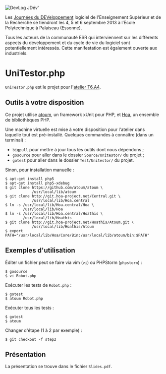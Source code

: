 ![DevLog JDév'](http://devlog.cnrs.fr/lib/tpl/devlog/images/logo.png)

Les [Journées du DEVeloppement](http://devlog.cnrs.fr/jdev2013) logiciel de
l'Enseignement Supérieur et de la Recherche se tiendront les 4, 5 et 6 septembre
2013 à l’Ecole Polytechnique à Palaiseau (Essonne).

Tous les acteurs de la communauté ESR qui interviennent sur les différents
aspects du développement et du cycle de vie du logiciel sont potentiellement
intéressés. Cette manifestation est également ouverte aux industriels.

# UniTestor.php

`UniTestor.php` est le projet pour l'[atelier
T6.A4](http://devlog.cnrs.fr/jdev2013/t6.a4).

## Outils à votre disposition

Ce projet utilise [atoum](http://atoum.org), un framework xUnit pour PHP, et
[Hoa](http://hoa-project.net), un ensemble de bibliothèques PHP.

Une machine virtuelle est mise à votre disposition pour l'atelier dans laquelle
tout est pré-installé. Quelques commandes à connaître (dans un terminal) :

  * `bigpull` pour mettre à jour tous les outils dont nous dépendons ;
  * `gosource` pour aller dans le dossier `Source/Unitestor/` du projet ;
  * `gotest` pour aller dans le dossier `Test/Unitestor/` du projet.

Sinon, pour installation manuelle :

    $ apt-get install php5
    $ apt-get install php5-xdebug
    $ git clone https://github.com/atoum/atoum \
                /usr/local/lib/atoum
    $ git clone http://git.hoa-project.net/Central.git \
                /usr/local/lib/Hoa.central
    $ ln -s /usr/local/lib/Hoa.central/Hoa \
            /usr/local/lib/Hoa
    $ ln -s /usr/local/lib/Hoa.central/Hoathis \
            /usr/local/lib/Hoathis
    $ git clone http://git.hoa-project.net/Hoathis/Atoum.git \
                /usr/local/lib/Hoathis/Atoum
    $ export PATH="/usr/local/lib/Hoa/Core/Bin:/usr/local/lib/atoum/bin:$PATH"

## Exemples d'utilisation

Éditer un fichier peut se faire via vim (`vi`) ou PHPStorm (`phpstorm`) :

    $ gosource
    $ vi Robot.php

Exécuter les tests de `Robot.php` :

    $ gotest
    $ atoum Robot.php

Exécuter tous les tests :

    $ gotest
    $ atoum

Changer d'étape (1 à 2 par exemple) :

    $ git checkout -f step2

## Présentation

La présentation se trouve dans le fichier `Slides.pdf`.